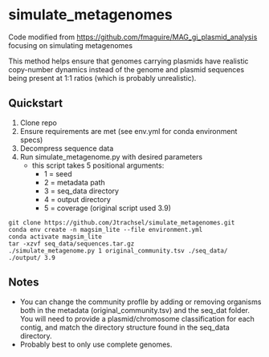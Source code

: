 # simulate_metagenomes
Code modified from https://github.com/fmaguire/MAG_gi_plasmid_analysis focusing on simulating metagenomes  

This method helps ensure that genomes carrying plasmids have realistic copy-number dynamics instead of the genome and plasmid sequences being present at 1:1 ratios (which is probably unrealistic).  

## Quickstart  

1. Clone repo  
2. Ensure requirements are met (see env.yml for conda environment specs)  
3. Decompress sequence data  
4. Run simulate_metagenome.py with desired parameters  
    - this script takes 5 positional arguments:  
        - 1 = seed  
        - 2 = metadata path  
        - 3 = seq_data directory  
        - 4 = output directory  
        - 5 = coverage (original script used 3.9)  
  
```  
git clone https://github.com/Jtrachsel/simulate_metagenomes.git  
conda env create -n magsim_lite --file environment.yml  
conda activate magsim_lite  
tar -xzvf seq_data/sequences.tar.gz  
./simulate_metagenome.py 1 original_community.tsv ./seq_data/ ./output/ 3.9  
```  
  

## Notes  

- You can change the community proflle by adding or removing organisms both in the metadata (original_community.tsv) and the seq_dat folder.  You will need to provide a plasmid/chromosome classification for each contig, and match the directory structure found in the seq_data directory.  
- Probably best to only use complete genomes.  


